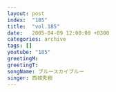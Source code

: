 ```yaml
---
layout: post
index:  "185"
title:  "vol.185"
date:   2005-04-09 12:00:00 +0300
categories: archive
tags: []
youtube: "185"
greetingM: 
greetingT: 
songName: ブルースカイブルー
singer: 西城秀樹
---
```

